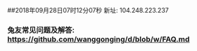 ##2018年09月28日07时12分07秒 新址: 104.248.223.237
### 兔友常见问题及解答: https://github.com/wanggonging/d/blob/w/FAQ.md
